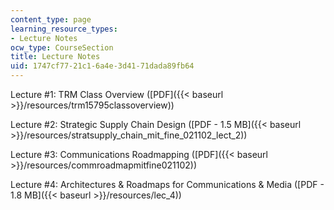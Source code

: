 ```yaml
---
content_type: page
learning_resource_types:
- Lecture Notes
ocw_type: CourseSection
title: Lecture Notes
uid: 1747cf77-21c1-6a4e-3d41-71dada89fb64
---
```


Lecture #1: TRM Class Overview ([PDF]({{< baseurl >}}/resources/trm15795classoverview))

Lecture #2: Strategic Supply Chain Design ([PDF - 1.5 MB]({{< baseurl >}}/resources/stratsupply_chain_mit_fine_021102_lect_2))

Lecture #3: Communications Roadmapping ([PDF]({{< baseurl >}}/resources/commroadmapmitfine021102))

Lecture #4: Architectures & Roadmaps for Communications & Media ([PDF - 1.8 MB]({{< baseurl >}}/resources/lec_4))